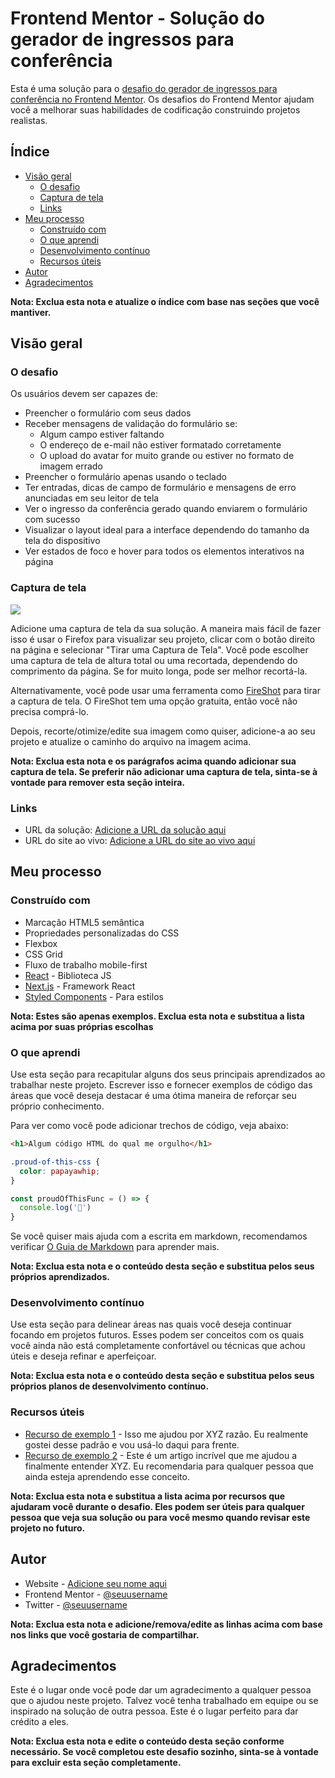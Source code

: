 # Frontend Mentor - Solução do gerador de ingressos para conferência

Esta é uma solução para o [desafio do gerador de ingressos para conferência no Frontend Mentor](https://www.frontendmentor.io/challenges/conference-ticket-generator-oq5gFIU12w). Os desafios do Frontend Mentor ajudam você a melhorar suas habilidades de codificação construindo projetos realistas.

## Índice

- [Visão geral](#visão-geral)
  - [O desafio](#o-desafio)
  - [Captura de tela](#captura-de-tela)
  - [Links](#links)
- [Meu processo](#meu-processo)
  - [Construído com](#construído-com)
  - [O que aprendi](#o-que-aprendi)
  - [Desenvolvimento contínuo](#desenvolvimento-contínuo)
  - [Recursos úteis](#recursos-úteis)
- [Autor](#autor)
- [Agradecimentos](#agradecimentos)

**Nota: Exclua esta nota e atualize o índice com base nas seções que você mantiver.**

## Visão geral

### O desafio

Os usuários devem ser capazes de:

- Preencher o formulário com seus dados
- Receber mensagens de validação do formulário se:
  - Algum campo estiver faltando
  - O endereço de e-mail não estiver formatado corretamente
  - O upload do avatar for muito grande ou estiver no formato de imagem errado
- Preencher o formulário apenas usando o teclado
- Ter entradas, dicas de campo de formulário e mensagens de erro anunciadas em seu leitor de tela
- Ver o ingresso da conferência gerado quando enviarem o formulário com sucesso
- Visualizar o layout ideal para a interface dependendo do tamanho da tela do dispositivo
- Ver estados de foco e hover para todos os elementos interativos na página

### Captura de tela

![](./screenshot.jpg)

Adicione uma captura de tela da sua solução. A maneira mais fácil de fazer isso é usar o Firefox para visualizar seu projeto, clicar com o botão direito na página e selecionar "Tirar uma Captura de Tela". Você pode escolher uma captura de tela de altura total ou uma recortada, dependendo do comprimento da página. Se for muito longa, pode ser melhor recortá-la.

Alternativamente, você pode usar uma ferramenta como [FireShot](https://getfireshot.com/) para tirar a captura de tela. O FireShot tem uma opção gratuita, então você não precisa comprá-lo.

Depois, recorte/otimize/edite sua imagem como quiser, adicione-a ao seu projeto e atualize o caminho do arquivo na imagem acima.

**Nota: Exclua esta nota e os parágrafos acima quando adicionar sua captura de tela. Se preferir não adicionar uma captura de tela, sinta-se à vontade para remover esta seção inteira.**

### Links

- URL da solução: [Adicione a URL da solução aqui](https://your-solution-url.com)
- URL do site ao vivo: [Adicione a URL do site ao vivo aqui](https://your-live-site-url.com)

## Meu processo

### Construído com

- Marcação HTML5 semântica
- Propriedades personalizadas do CSS
- Flexbox
- CSS Grid
- Fluxo de trabalho mobile-first
- [React](https://reactjs.org/) - Biblioteca JS
- [Next.js](https://nextjs.org/) - Framework React
- [Styled Components](https://styled-components.com/) - Para estilos

**Nota: Estes são apenas exemplos. Exclua esta nota e substitua a lista acima por suas próprias escolhas**

### O que aprendi

Use esta seção para recapitular alguns dos seus principais aprendizados ao trabalhar neste projeto. Escrever isso e fornecer exemplos de código das áreas que você deseja destacar é uma ótima maneira de reforçar seu próprio conhecimento.

Para ver como você pode adicionar trechos de código, veja abaixo:

```html
<h1>Algum código HTML do qual me orgulho</h1>
```
```css
.proud-of-this-css {
  color: papayawhip;
}
```
```js
const proudOfThisFunc = () => {
  console.log('🎉')
}
```

Se você quiser mais ajuda com a escrita em markdown, recomendamos verificar [O Guia de Markdown](https://www.markdownguide.org/) para aprender mais.

**Nota: Exclua esta nota e o conteúdo desta seção e substitua pelos seus próprios aprendizados.**

### Desenvolvimento contínuo

Use esta seção para delinear áreas nas quais você deseja continuar focando em projetos futuros. Esses podem ser conceitos com os quais você ainda não está completamente confortável ou técnicas que achou úteis e deseja refinar e aperfeiçoar.

**Nota: Exclua esta nota e o conteúdo desta seção e substitua pelos seus próprios planos de desenvolvimento contínuo.**

### Recursos úteis

- [Recurso de exemplo 1](https://www.example.com) - Isso me ajudou por XYZ razão. Eu realmente gostei desse padrão e vou usá-lo daqui para frente.
- [Recurso de exemplo 2](https://www.example.com) - Este é um artigo incrível que me ajudou a finalmente entender XYZ. Eu recomendaria para qualquer pessoa que ainda esteja aprendendo esse conceito.

**Nota: Exclua esta nota e substitua a lista acima por recursos que ajudaram você durante o desafio. Eles podem ser úteis para qualquer pessoa que veja sua solução ou para você mesmo quando revisar este projeto no futuro.**

## Autor

- Website - [Adicione seu nome aqui](https://www.your-site.com)
- Frontend Mentor - [@seuusername](https://www.frontendmentor.io/profile/seuusername)
- Twitter - [@seuusername](https://www.twitter.com/seuusername)

**Nota: Exclua esta nota e adicione/remova/edite as linhas acima com base nos links que você gostaria de compartilhar.**

## Agradecimentos

Este é o lugar onde você pode dar um agradecimento a qualquer pessoa que o ajudou neste projeto. Talvez você tenha trabalhado em equipe ou se inspirado na solução de outra pessoa. Este é o lugar perfeito para dar crédito a eles.

**Nota: Exclua esta nota e edite o conteúdo desta seção conforme necessário. Se você completou este desafio sozinho, sinta-se à vontade para excluir esta seção completamente.**
